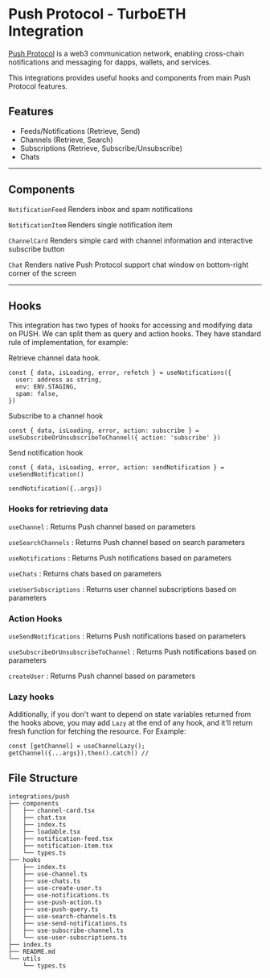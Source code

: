 # Push Protocol - TurboETH Integration

[Push Protocol](https://push.org/) is a web3 communication network, enabling cross-chain notifications and messaging for dapps, wallets, and services.

This integrations provides useful hooks and components from main Push Protocol features.

## Features

- Feeds/Notifications (Retrieve, Send)
- Channels (Retrieve, Search)
- Subscriptions (Retrieve, Subscribe/Unsubscribe)
- Chats

---

## Components

`NotificationFeed`
Renders inbox and spam notifications

`NotificationItem`
Renders single notification item

`ChannelCard`
Renders simple card with channel information and interactive subscribe button

`Chat`
Renders native Push Protocol support chat window on bottom-right corner of the screen


---

## Hooks
This integration has two types of hooks for accessing and modifying data on PUSH. We can split them as query and action hooks. 
They have standard rule of implementation, for example:

Retrieve channel data hook.
```tsx
const { data, isLoading, error, refetch } = useNotifications({
  user: address as string,
  env: ENV.STAGING,
  spam: false,
})
```

Subscribe to a channel hook
```tsx
const { data, isLoading, error, action: subscribe } = useSubscribeOrUnsubscribeToChannel({ action: 'subscribe' })
```

Send notification hook
```tsx
const { data, isLoading, error, action: sendNotification } = useSendNotification()

sendNotification({..args})
```


### Hooks for retrieving data

`useChannel` : Returns Push channel based on parameters

`useSearchChannels` : Returns Push channel based on search parameters

`useNotifications` : Returns Push notifications based on parameters

`useChats` : Returns chats based on parameters

`useUserSubscriptions` : Returns user channel subscriptions based on parameters

### Action Hooks

`useSendNotifications` : Returns Push notifications based on parameters

`useSubscribeOrUnsubscribeToChannel` : Returns Push notifications based on parameters

`createUser` : Returns Push channel based on parameters

### Lazy hooks

Additionally, if you don't want to depend on state variables returned from the hooks above, you may add `Lazy` at the end of any hook, and it'll return fresh function for fetching the resource. For Example:

```tsx
const [getChannel] = useChannelLazy();
getChannel({...args}).then().catch() //
```

## File Structure

```
integrations/push
├── components
│   ├── channel-card.tsx
│   ├── chat.tsx
│   ├── index.ts
│   ├── loadable.tsx
│   ├── notification-feed.tsx
│   ├── notification-item.tsx
│   └── types.ts
├── hooks
│   ├── index.ts
│   ├── use-channel.ts
│   ├── use-chats.ts
│   ├── use-create-user.ts
│   ├── use-notifications.ts
│   ├── use-push-action.ts
│   ├── use-push-query.ts
│   ├── use-search-channels.ts
│   ├── use-send-notifications.ts
│   ├── use-subscribe-channel.ts
│   └── use-user-subscriptions.ts
├── index.ts
├── README.md
└── utils
    └── types.ts